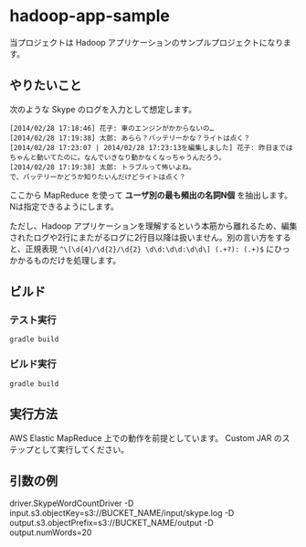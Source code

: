 # hadoop-app-sample

当プロジェクトは Hadoop アプリケーションのサンプルプロジェクトになります。

## やりたいこと

次のような Skype のログを入力として想定します。

    [2014/02/28 17:18:46] 花子: 車のエンジンがかからないの…
    [2014/02/28 17:19:38] 太郎: あらら？バッテリーかな？ライトは点く？
    [2014/02/28 17:23:07 | 2014/02/28 17:23:13を編集しました] 花子: 昨日まではちゃんと動いてたのに。なんでいきなり動かなくなっちゃうんだろう。 
    [2014/02/28 17:19:38] 太郎: トラブルって怖いよね。
    で、バッテリーかどうか知りたいんだけどライトは点く？

ここから MapReduce を使って **ユーザ別の最も頻出の名詞N個** を抽出します。Nは指定できるようにします。

ただし、Hadoop アプリケーションを理解するという本筋から離れるため、編集されたログや2行にまたがるログに2行目以降は扱いません。別の言い方をすると、正規表現 `^\[\d{4}/\d{2}/\d{2} \d\d:\d\d:\d\d\] (.+?): (.+)$` にひっかかるものだけを処理します。

## ビルド

### テスト実行

    gradle build

### ビルド実行

    gradle build

## 実行方法

AWS Elastic MapReduce 上での動作を前提としています。
Custom JAR のステップとして実行してください。

## 引数の例
driver.SkypeWordCountDriver -D input.s3.objectKey=s3://BUCKET_NAME/input/skype.log -D output.s3.objectPrefix=s3://BUCKET_NAME/output -D output.numWords=20